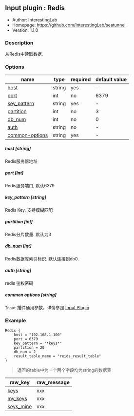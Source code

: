 ## Input plugin : Redis

* Author: InterestingLab
* Homepage: https://github.com/InterestingLab/seatunnel
* Version: 1.1.0

### Description

从Redis中读取数据.

### Options

| name | type | required | default value |
| --- | --- | --- | --- |
| [host](#host-string) | string | yes | - |
| [port](#port-int) | int | no | 6379 |
| [key_pattern](#key_pattern-string) | string | yes | - |
| [partition](#partition-int) | int | no | 3 |
| [db_num](#db_num-int) | int | no | 0 |
| [auth](#auth-string) | string | no | - |
| [common-options](#common-options-string)| string | yes | - |


##### host [string]

Redis服务器地址

##### port [int]

Redis服务端口, 默认6379

##### key_pattern [string]

Redis Key, 支持模糊匹配

##### partition [int]

Redis分片数量. 默认为3

##### db_num [int]

Redis数据库索引标识. 默认连接到db0. 

##### auth [string]

redis 鉴权密码

##### common options [string]

`Input` 插件通用参数，详情参照 [Input Plugin](/zh-cn/v1/configuration/input-plugin)


### Example

```
Redis {
    host = "192.168.1.100"
    port = 6379
    key_pattern = "*keys*"
    partition = 20
    db_num = 2
    result_table_name = "reids_result_table"
}
```

> 返回的table中为一个两个字段均为string的数据表

| raw_key | raw_message |
| --- | --- |
| [keys](#keys) | xxx |
| [my_keys](#my_keys) | xxx |
| [keys_mine](#keys_mine) | xxx |
